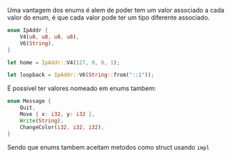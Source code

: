 Uma vantagem dos enums é alem de poder tem um valor associado a cada valor do enum, é que cada valor pode ter um tipo diferente associado.



```rust
enum IpAddr {
    V4(u8, u8, u8, u8),
    V6(String),
}

let home = IpAddr::V4(127, 0, 0, 1);

let loopback = IpAddr::V6(String::from("::1"));
```

É possivel ter valores nomeado em enums tambem:

```rust
enum Message {
    Quit,
    Move { x: i32, y: i32 },
    Write(String),
    ChangeColor(i32, i32, i32),
}
```

Sendo que enums tambem aceitam metodos como struct usando `impl`